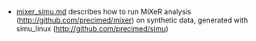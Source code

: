 * [mixer_simu.md](mixer_simu.md) describes how to run MiXeR analysis (http://github.com/precimed/mixer) on synthetic data, generated with simu_linux (http://github.com/precimed/simu)
